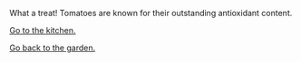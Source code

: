 What a treat! 
Tomatoes are known for their outstanding antioxidant content.

[Go to the kitchen.](../kitchen/vegetables.md)

[Go back to the garden.](choose.md)